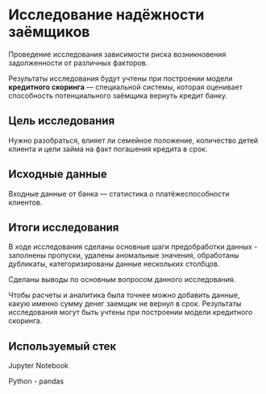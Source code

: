 # Исследование надёжности заёмщиков

Проведение исследования зависимости риска возникновения задолженности от различных факторов.

Результаты исследования будут учтены при построении модели **кредитного скоринга** — специальной системы, которая оценивает способность потенциального заёмщика вернуть кредит банку.

## Цель исследования

Нужно разобраться, влияет ли семейное положение, количество детей клиента и цели займа на факт погашения кредита в срок.

## Исходные данные

Входные данные от банка — статистика о платёжеспособности клиентов.

## Итоги исследования

В ходе исследования сделаны основные шаги предобработки данных - заполнены пропуски, удалены аномальные значения, обработаны дубликаты, категоризированы данные нескольких столбцов.

Сделаны выводы по основным вопросом данного исследования.

Чтобы расчеты и аналитика была точнее можно добавить данные, какую именно сумму денег заемщик не вернул в срок. Результаты исследования могут быть учтены при построении модели кредитного скоринга.

## Используемый стек

Jupyter Notebook

Python - pandas
